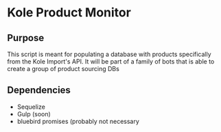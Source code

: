# Kole Product Monitor

## Purpose
This script is meant for populating a database with products specifically from the Kole Import's API. It will be part of a family of bots that is able to create a group of product sourcing DBs

## Dependencies
* Sequelize
* Gulp (soon)
* bluebird promises (probably not necessary
